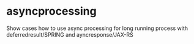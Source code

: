 # asyncprocessing

Show cases how to use async processing for long running process with deferredresult/SPRING and ayncresponse/JAX-RS
